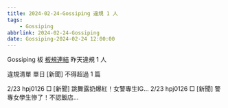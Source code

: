 ```yaml
---
title: 2024-02-24-Gossiping 違規 1 人
tags:
    - Gossiping
abbrlink: 2024-02-24-Gossiping
date: Gossiping-2024-02-24 12:00:00
---
```

Gossiping 板 [板規連結](https://www.ptt.cc/bbs/Gossiping/M.1637425085.A.07D.html)
昨天違規 1 人
<!-- more -->

違規清單
單日 [新聞] 不得超過 1 篇

2/23 hpj0126 □ [新聞] 跳舞露奶爆紅！女警專生IG…
2/23 hpj0126 □ [新聞] 警專女學生慘了！不認飯店…